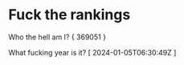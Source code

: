 # Fuck the rankings

Who the hell am I?
{ 369051 }

What fucking year is it?
[ 2024-01-05T06:30:49Z ]
